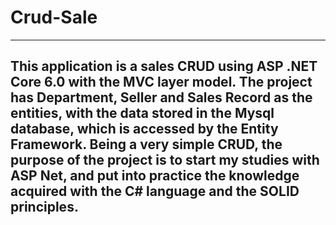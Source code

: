 # Crud-Sale
-------------
This application is a sales CRUD using ASP .NET Core 6.0 with the MVC layer model.
The project has Department, Seller and Sales Record as the entities, with the data stored in the Mysql database, which is accessed by the Entity Framework. 
Being a very simple CRUD, the purpose of the project is to start my studies with ASP Net, and put into practice the knowledge acquired with the C# language and the SOLID principles.
----------------------------------------------------------------------------------------------

